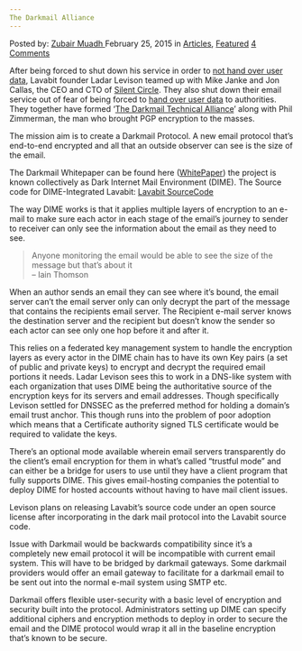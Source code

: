 ```yaml
---
The Darkmail Alliance
---
```

<article class="post-listing post-8749 post type-post status-publish format-standard has-post-thumbnail hentry category-articles category-deepdot-news tag-alliance tag-darkmail">
    <div class="post-inner">
    <p class="post-meta">
    <span>Posted by: <a href="https://www.deepdotweb.com/author/zubairmuadh/" title="">Zubair Muadh </a></span>
    <span>February 25, 2015</span>
    <span>in <a href="https://www.deepdotweb.com/category/articles/" rel="category tag">Articles</a>, <a href="https://www.deepdotweb.com/category/deepdot-news/" rel="category tag">Featured</a></span>
    <span><a href="https://www.deepdotweb.com/2015/02/25/the-darkmail-alliance/#comments">4 Comments</a></span>
    </p>
    <div class="clear"></div>
    <div class="entry">
    <p>After being forced to shut down his service in order to <a href="http://en.wikipedia.org/wiki/Lavabit" target="_blank">not hand over user data</a>, Lavabit founder Ladar Levison teamed up with Mike Janke and Jon Callas, the CEO and CTO of <a href="https://silentcircle.com/" target="_blank">Silent Circle</a>. They also shut down their email service out of fear of being forced to <a href="http://www.forbes.com/sites/parmyolson/2013/08/09/encryption-app-silent-circle-shuts-down-e-mail-service-to-prevent-spying">hand over user data</a> to authorities. They together have formed ‘<a href="http://darkmail.info/">The Darkmail Technical Alliance</a>’ along with Phil Zimmerman, the man who brought PGP encryption to the masses.</p>
    <p>The mission aim is to create a Darkmail Protocol. A new email protocol that’s end-to-end encrypted and all that an outside observer can see is the size of the email.</p>
    <p>The Darkmail Whitepaper can be found here (<a href="https://darkmail.info/downloads/dark-internet-mail-environment-december-2014.pdf">WhitePaper</a>) the project is known collectively as Dark Internet Mail Environment (DIME). The Source code for DIME-Integrated Lavabit: <a href="https://github.com/lavabit/">Lavabit SourceCode</a></p>
    <p>The way DIME works is that it applies multiple layers of encryption to an e-mail to make sure each actor in each stage of the email’s journey to sender to receiver can only see the information about the email as they need to see.</p>
    <blockquote>
    <div>Anyone monitoring the email would be able to see the size of the message but that&#8217;s about it</div>
    <div>&#8211; Iain Thomson</p>
    <div></div>
    </div>
    </blockquote>
    <p>When an author sends an email they can see where it’s bound, the email server can’t the email server only can only decrypt the part of the message that contains the recipients email server. The Recipient e-mail server knows the destination server and the recipient but doesn’t know the sender so each actor can see only one hop before it and after it.</p>
    <p>This relies on a federated key management system to handle the encryption layers as every actor in the DIME chain has to have its own Key pairs (a set of public and private keys) to encrypt and decrypt the required email portions it needs. Ladar Levison sees this to work in a DNS-like system with each organization that uses DIME being the authoritative source of the encryption keys for its servers and email addresses. Though specifically Levison settled for DNSSEC as the preferred method for holding a domain’s email trust anchor. This though runs into the problem of poor adoption which means that a Certificate authority signed TLS certificate would be required to validate the keys.</p>
    <p>There’s an optional mode available wherein email servers transparently do the client’s email encryption for them in what’s called “trustful mode” and can either be a bridge for users to use until they have a client program that fully supports DIME. This gives email-hosting companies the potential to deploy DIME for hosted accounts without having to have mail client issues.</p>
    <p>Levison plans on releasing Lavabit’s source code under an open source license after incorporating in the dark mail protocol into the Lavabit source code.</p>
    <p>Issue with Darkmail would be backwards compatibility since it’s a completely new email protocol it will be incompatible with current email system. This will have to be bridged by darkmail gateways. Some darkmail providers would offer an email gateway to facilitate for a darkmail email to be sent out into the normal e-mail system using SMTP etc.</p>
    <p>Darkmail offers flexible user-security with a basic level of encryption and security built into the protocol. Administrators setting up DIME can specify additional ciphers and encryption methods to deploy in order to secure the email and the DIME protocol would wrap it all in the baseline encryption that’s known to be secure.</p>
    </div>
    <span style="display:none"><a href="https://www.deepdotweb.com/tag/alliance/" rel="tag">alliance</a> <a href="https://www.deepdotweb.com/tag/darkmail/" rel="tag">darkmail</a></span> <span style="display:none" class="updated">2015-02-25</span>
    <div style="display:none" class="vcard author" itemprop="author" itemscope itemtype="http://schema.org/Person"><strong class="fn" itemprop="name"><a href="https://www.deepdotweb.com/author/zubairmuadh/" title="Posts by Zubair Muadh" rel="author">Zubair Muadh</a></strong></div>
    </div>
</article>

